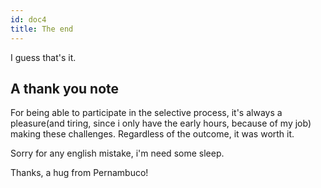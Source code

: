 ```yaml
---
id: doc4
title: The end
---
```


I guess that's it.

## A thank you note

For being able to participate in the selective process, it's always a pleasure(and tiring, since i only have the early hours, because of my job) making these challenges. Regardless of the outcome, it was worth it.

Sorry for any english mistake, i'm need some sleep.

Thanks, a hug from Pernambuco!